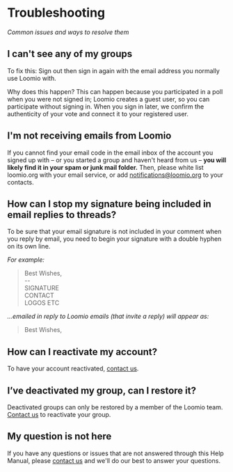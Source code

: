 # Troubleshooting
_Common issues and ways to resolve them_

## I can't see any of my groups
To fix this: Sign out then sign in again with the email address you normally use Loomio with.

Why does this happen? This can happen because you participated in a poll when you were not signed in; Loomio creates a guest user, so you can participate without signing in. When you sign in later, we confirm the authenticity of your vote and connect it to your registered user.

## I'm not receiving emails from Loomio
If you cannot find your email code in the email inbox of the account you signed up with – or you started a group and haven't heard from us – **you will likely find it in your spam or junk mail folder.** Then, please white list loomio.org with your email service, or add notifications@loomio.org to your contacts.

## How can I stop my signature being included in email replies to threads?

To be sure that your email signature is not included in your comment when you reply by email, you need to begin your signature with a double hyphen on its own line.

_For example:_

> Best Wishes,<br> \-\-<br>SIGNATURE<br>CONTACT<br>LOGOS ETC

_…emailed in reply to Loomio emails (that invite a reply) will appear as:_

> Best Wishes,

## How can I reactivate my account?
To have your account reactivated, [contact us](https://www.loomio.com/contact).

## I’ve deactivated my group, can I restore it?
Deactivated groups can only be restored by a member of the Loomio team. [Contact us](https://www.loomio.com/contact) to reactivate your group.

## My question is not here
If you have any questions or issues that are not answered through this Help Manual, please [contact us](https://www.loomio.com/contact) and we'll do our best to answer your questions.
